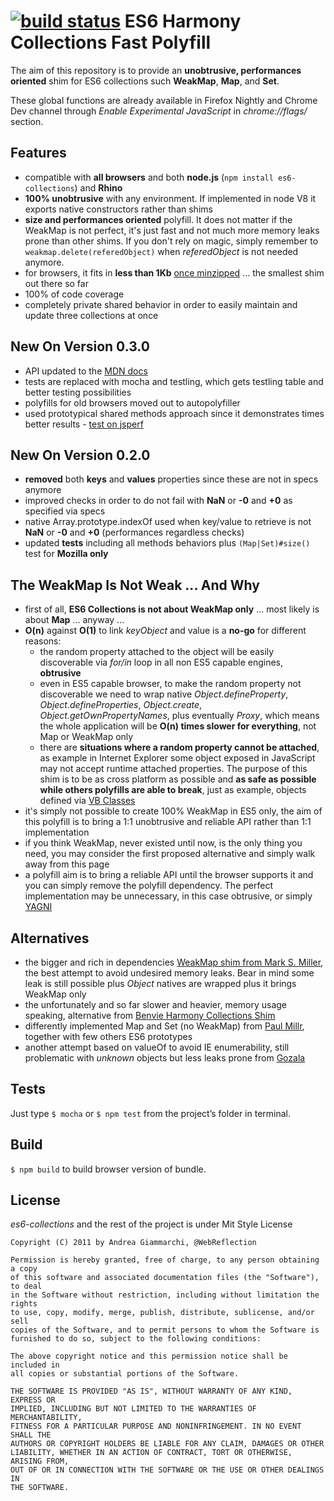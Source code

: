 [![build status](https://secure.travis-ci.org/WebReflection/es6-collections.png)](http://travis-ci.org/WebReflection/es6-collections)
ES6 Harmony Collections Fast Polyfill
===========================================

The aim of this repository is to provide an **unobtrusive, performances oriented** shim for ES6 collections such **WeakMap**, **Map**, and **Set**.

These global functions are already available in Firefox Nightly and Chrome Dev channel through *Enable Experimental JavaScript* in *chrome://flags/* section.


Features
--------
  * compatible with **all browsers** and both **node.js** (`npm install es6-collections`) and **Rhino**
  * **100% unobtrusive** with any environment. If implemented in node V8 it exports native constructors rather than shims
  * **size and performances oriented** polyfill. It does not matter if the WeakMap is not perfect, it's just fast and not much more memory leaks prone than other shims. If you don't rely on magic, simply remember to `weakmap.delete(referedObject)` when *referedObject* is not needed anymore.
  * for browsers, it fits in **less than 1Kb** [once minzipped](https://github.com/WebReflection/es6-collections/blob/master/dist/es6-collections.min.js) ... the smallest shim out there so far
  * 100% of code coverage
  * completely private shared behavior in order to easily maintain and update three collections at once


New On Version 0.3.0
--------------------
  * API updated to the [MDN docs](https://developer.mozilla.org/en-US/docs/Web/JavaScript/Reference/Global_Objects/Map)
  * tests are replaced with mocha and testling, which gets testling table and better testing possibilities
  * polyfills for old browsers moved out to autopolyfiller
  * used prototypical shared methods approach since it demonstrates times better results - [test on jsperf](http://jsperf.com/object-create-method-vs-prototype-method)

New On Version 0.2.0
--------------------
  * **removed** both **keys** and **values** properties since these are not in specs anymore
  * improved checks in order to do not fail with **NaN** or **-0** and **+0** as specified via specs
  * native Array.prototype.indexOf used when key/value to retrieve is not **NaN** or **-0** and **+0** (performances regardless checks)
  * updated **tests** including all methods behaviors plus `(Map|Set)#size()` test for **Mozilla only**


The WeakMap Is Not Weak ... And Why
-----------------------------------
  * first of all, **ES6 Collections is not about WeakMap only** ... most likely is about **Map** ... anyway ...
  * **O(n)** against **O(1)** to link *keyObject* and value is a **no-go** for different reasons:
    * the random property attached to the object will be easily discoverable via *for/in* loop in all non ES5 capable engines, **obtrusive**
    * even in ES5 capable browser, to make the random property not discoverable we need to wrap native *Object.defineProperty*, *Object.defineProperties*, *Object.create*, *Object.getOwnPropertyNames*, plus eventually *Proxy*, which means the whole application will be **O(n) times slower for everything**, not Map or WeakMap only
    * there are **situations where a random property cannot be attached**, as example in Internet Explorer some object exposed in JavaScript may not accept runtime attached properties. The purpose of this shim is to be as cross platform as possible and **as safe as possible while others polyfills are able to break**, just as example, objects defined via [VB Classes](http://code.google.com/p/vbclass/)
  * it's simply not possible to create 100% WeakMap in ES5 only, the aim of this polyfill is to bring a 1:1 unobtrusive and reliable API rather than 1:1 implementation
  * if you think WeakMap, never existed until now, is the only thing you need, you may consider the first proposed alternative and simply walk away from this page
  * a polyfill aim is to bring a reliable API until the browser supports it and you can simply remove the polyfill dependency. The perfect implementation may be unnecessary, in this case obtrusive, or simply [YAGNI](http://en.wikipedia.org/wiki/You_ain't_gonna_need_it)


Alternatives
------------
  * the bigger and rich in dependencies [WeakMap shim from Mark S. Miller](http://code.google.com/p/es-lab/source/browse/trunk/src/ses/WeakMap.js), the best attempt to avoid undesired memory leaks. Bear in mind some leak is still possible plus *Object* natives are wrapped plus it brings WeakMap only
  * the unfortunately and so far slower and heavier, memory usage speaking, alternative from [Benvie Harmony Collections Shim](https://github.com/Benvie/ES6-Harmony-Collections-Shim)
  * differently implemented Map and Set (no WeakMap) from [Paul Millr](https://github.com/paulmillr/es6-shim), together with few others ES6 prototypes
  * another attempt based on valueOf to avoid IE enumerability, still problematic with *unknown* objects but less leaks prone from [Gozala](https://gist.github.com/1269991)


Tests
-----
Just type `$ mocha` or `$ npm test` from the project’s folder in terminal.


Build
-----
`$ npm build` to build browser version of bundle.


License
-------

*es6-collections* and the rest of the project is under Mit Style License

    Copyright (C) 2011 by Andrea Giammarchi, @WebReflection

    Permission is hereby granted, free of charge, to any person obtaining a copy
    of this software and associated documentation files (the "Software"), to deal
    in the Software without restriction, including without limitation the rights
    to use, copy, modify, merge, publish, distribute, sublicense, and/or sell
    copies of the Software, and to permit persons to whom the Software is
    furnished to do so, subject to the following conditions:

    The above copyright notice and this permission notice shall be included in
    all copies or substantial portions of the Software.

    THE SOFTWARE IS PROVIDED "AS IS", WITHOUT WARRANTY OF ANY KIND, EXPRESS OR
    IMPLIED, INCLUDING BUT NOT LIMITED TO THE WARRANTIES OF MERCHANTABILITY,
    FITNESS FOR A PARTICULAR PURPOSE AND NONINFRINGEMENT. IN NO EVENT SHALL THE
    AUTHORS OR COPYRIGHT HOLDERS BE LIABLE FOR ANY CLAIM, DAMAGES OR OTHER
    LIABILITY, WHETHER IN AN ACTION OF CONTRACT, TORT OR OTHERWISE, ARISING FROM,
    OUT OF OR IN CONNECTION WITH THE SOFTWARE OR THE USE OR OTHER DEALINGS IN
    THE SOFTWARE.
